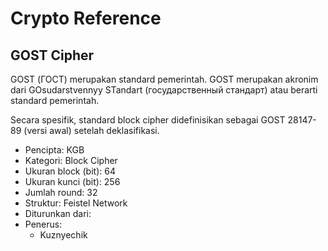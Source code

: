# Crypto Reference

## GOST Cipher

GOST (ГОСТ) merupakan standard pemerintah. GOST merupakan akronim dari GOsudarstvennyy STandart (государственный стандарт) atau berarti standard pemerintah.

Secara spesifik, standard block cipher didefinisikan sebagai GOST 28147-89 (versi awal) setelah deklasifikasi.

* Pencipta: KGB
* Kategori: Block Cipher
* Ukuran block (bit): 64
* Ukuran kunci (bit): 256
* Jumlah round: 32
* Struktur: Feistel Network
* Diturunkan dari: 
* Penerus: 
    - Kuznyechik